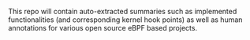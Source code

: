 This repo will contain auto-extracted summaries such as implemented functionalities (and corresponding kernel hook points) as well as human annotations for various open source eBPF based projects.
